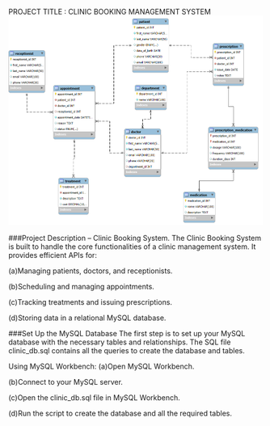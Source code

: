 PROJECT TITLE : CLINIC BOOKING MANAGEMENT SYSTEM
![Clinic ERD](clinic_ERD.png)

###Project Description – Clinic Booking System.
The Clinic Booking System  is built to handle the core functionalities of a clinic management system. It provides efficient APIs for:

(a)Managing patients, doctors, and receptionists.

(b)Scheduling and managing appointments.

(c)Tracking treatments and issuing prescriptions.

(d)Storing data in a relational MySQL database.

###Set Up the MySQL Database
The first step is to set up your MySQL database with the necessary tables and relationships. The SQL file clinic_db.sql contains all the queries to create the database and tables.

Using MySQL Workbench:
(a)Open MySQL Workbench.

(b)Connect to your MySQL server.

(c)Open the clinic_db.sql file in MySQL Workbench.

(d)Run the script to create the database and all the required tables.